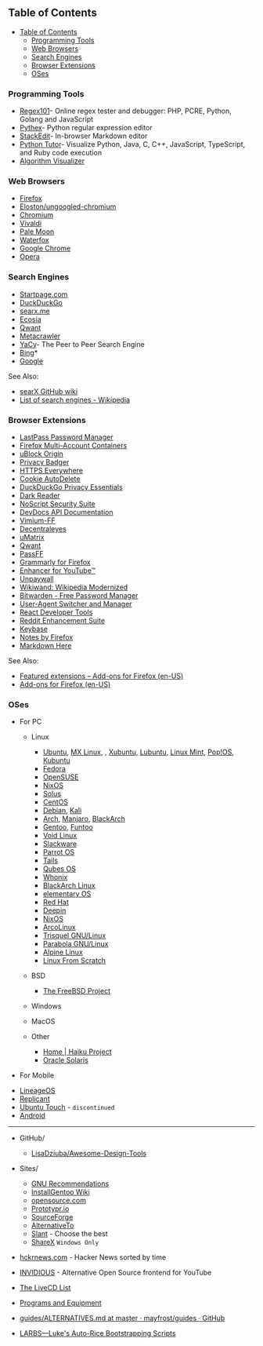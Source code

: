 ## Table of Contents
- [Table of Contents](#table-of-contents)
  - [Programming Tools](#programming-tools)
  - [Web Browsers](#web-browsers)
  - [Search Engines](#search-engines)
  - [Browser Extensions](#browser-extensions)
  - [OSes](#oses)

### Programming Tools
* [Regex101](https://regex101.com/)- Online regex tester and debugger: PHP, PCRE, Python, Golang and JavaScript
* [Pythex](https://pythex.org/)- Python regular expression editor
* [StackEdit](https://stackedit.io/)- In-browser Markdown editor
* [Python Tutor](http://pythontutor.com/)- Visualize Python, Java, C, C++, JavaScript, TypeScript, and Ruby code execution
* [Algorithm Visualizer](https://algorithm-visualizer.org/)

### Web Browsers
* [Firefox](https://www.mozilla.org/en-US/firefox/)
* [Eloston/ungoogled-chromium](https://github.com/Eloston/ungoogled-chromium)
* [Chromium](https://www.chromium.org/Home)
* [Vivaldi](https://vivaldi.com/)
* [Pale Moon](https://www.palemoon.org/)
* [Waterfox](https://www.waterfox.net/)
* [Google Chrome](https://www.google.com/chrome/)
* [Opera](https://www.opera.com/)

### Search Engines
* [Startpage.com](https://www.startpage.com/)
* [DuckDuckGo](https://duckduckgo.com/)
* [searx.me](https://searx.me/)
* [Ecosia](https://www.ecosia.org/)
* [Qwant](https://www.qwant.com/)
* [Metacrawler](https://www.metacrawler.com/)
* [YaCy](https://yacy.net/en/index.html)- The Peer to Peer Search Engine
* [Bing](https://www.bing.com/)*
* [Google](https://www.google.com/)

See Also:
* [searX GitHub wiki](https://github.com/asciimoo/searx/wiki/possible-search-engines)
* [List of search engines - Wikipedia](https://en.wikipedia.org/wiki/List_of_search_engines#Privacy_search_engines)

### Browser Extensions
* [LastPass Password Manager](https://addons.mozilla.org/en-US/firefox/addon/lastpass-password-manager/)
* [Firefox Multi-Account Containers](https://addons.mozilla.org/en-US/firefox/addon/multi-account-containers/)
* [uBlock Origin](https://addons.mozilla.org/en-US/firefox/addon/ublock-origin/)
* [Privacy Badger](https://addons.mozilla.org/en-US/firefox/addon/privacy-badger17/)
* [HTTPS Everywhere](https://addons.mozilla.org/en-US/firefox/addon/https-everywhere/)
* [Cookie AutoDelete](https://addons.mozilla.org/en-US/firefox/addon/cookie-autodelete/)
* [DuckDuckGo Privacy Essentials](https://addons.mozilla.org/en-US/firefox/addon/duckduckgo-for-firefox/)
* [Dark Reader](https://addons.mozilla.org/en-US/firefox/addon/darkreader/)
* [NoScript Security Suite](https://addons.mozilla.org/en-US/firefox/addon/noscript/)
* [DevDocs API Documentation](https://devdocs.io/)
* [Vimium-FF](https://addons.mozilla.org/en-US/firefox/addon/vimium-ff/)
* [Decentraleyes](https://addons.mozilla.org/en-US/firefox/addon/decentraleyes/)
* [uMatrix](https://addons.mozilla.org/en-US/firefox/addon/umatrix/?src=search)
* [Qwant](https://addons.mozilla.org/en-US/firefox/addon/qwantcom-for-firefox/)
* [PassFF](https://addons.mozilla.org/en-US/firefox/addon/passff/)
* [Grammarly for Firefox](https://addons.mozilla.org/en-US/android/addon/grammarly-1/)
* [Enhancer for YouTube™](https://addons.mozilla.org/en-US/firefox/addon/enhancer-for-youtube/)
* [Unpaywall](https://addons.mozilla.org/en-US/firefox/addon/unpaywall/)
* [Wikiwand: Wikipedia Modernized](https://addons.mozilla.org/en-US/firefox/addon/wikiwand-wikipedia-modernized/)
* [Bitwarden - Free Password Manager](https://addons.mozilla.org/en-US/firefox/addon/bitwarden-password-manager/)
* [User-Agent Switcher and Manager](https://addons.mozilla.org/en-US/firefox/addon/user-agent-string-switcher/?src=search)
* [React Developer Tools](https://addons.mozilla.org/en-US/firefox/addon/react-devtools/)
* [Reddit Enhancement Suite](https://addons.mozilla.org/en-US/firefox/addon/reddit-enhancement-suite/)
* [Keybase](https://addons.mozilla.org/en-US/firefox/addon/keybase-for-firefox/)
* [Notes by Firefox](https://addons.mozilla.org/en-US/firefox/addon/notes-by-firefox/)
* [Markdown Here](https://addons.mozilla.org/en-US/firefox/addon/markdown-here/)

See Also:
* [Featured extensions – Add-ons for Firefox (en-US)](https://addons.mozilla.org/en-US/firefox/search/?featured=true&type=extension)
* [Add-ons for Firefox (en-US)](https://addons.mozilla.org/en-US/firefox/)

### OSes
- For PC
  - Linux
    - [Ubuntu](https://www.ubuntu.com/), [MX Linux](https://mxlinux.org/),
    , [Xubuntu](https://xubuntu.org/), [Lubuntu](https://lubuntu.me/), [Linux Mint](https://www.linuxmint.com/), [Pop!OS](https://system76.com/pop), [Kubuntu](https://kubuntu.org/)
    - [Fedora](https://getfedora.org/)
    - [OpenSUSE](https://opensuse.org/)
    - [NixOS](https://nixos.org/)
    - [Solus](https://getsol.us/home/)
    - [CentOS](https://www.centos.org/)
    - [Debian](https://www.debian.org/), [Kali](https://www.kali.org/)
    - [Arch](https://www.archlinux.org/), [Manjaro](https://manjaro.org/), [BlackArch](https://www.blackarch.org/)
    - [Gentoo](https://www.gentoo.org/), [Funtoo](https://www.funtoo.org/Welcome)
    - [Void Linux](https://voidlinux.org/)
    - [Slackware](http://www.slackware.com/)
    - [Parrot OS](https://www.parrotsec.org/)
    - [Tails](https://tails.boum.org/index.en.html)
    - [Qubes OS](https://www.qubes-os.org/)
    - [Whonix](https://www.whonix.org/)
    - [BlackArch Linux](https://www.blackarch.org/)
    - [elementary OS](https://elementary.io/)
    - [Red Hat](https://www.redhat.com/en)
    - [Deepin](https://www.deepin.org/en/)
    - [NixOS](https://nixos.org/)
    - [ArcoLinux](https://arcolinux.info/)
    - [Trisquel GNU/Linux](https://trisquel.info/en)
    - [Parabola GNU/Linux](https://www.parabola.nu/)
    - [Alpine Linux](https://alpinelinux.org/)
    - [Linux From Scratch](http://www.linuxfromscratch.org/)

  - BSD
    * [The FreeBSD Project](https://www.freebsd.org/)

  - Windows
  - MacOS
  - Other
    * [Home | Haiku Project](https://www.haiku-os.org/)
    * [Oracle Solaris](https://www.oracle.com/technetwork/server-storage/solaris11/downloads/index.html)
    

- For Mobile
* [LineageOS](https://www.lineageos.org/)
* [Replicant](https://www.replicant.us/)
* [Ubuntu Touch](https://ubuntu-touch.io/) - `discontinued`
* [Android](https://android.com/)

-------------

* GitHub/
    * [LisaDziuba/Awesome-Design-Tools ](https://github.com/LisaDziuba/Awesome-Design-Tools)

* Sites/
    * [GNU Recommendations](https://www.gnu.org/software/free-software-for-education.html)
    * [InstallGentoo Wiki](https://wiki.installgentoo.com/wiki/Main_Page)
    * [opensource.com](https://opensource.com/alternatives)
    * [Prototypr.io](https://www.prototypr.io/tools/)
    * [SourceForge](https://sourceforge.net/)
    * [AlternativeTo](https://alternativeto.net/)
    * [Slant](https://www.slant.co/) - Choose the best
    * [ShareX](https://getsharex.com/) ```Windows Only```

* [hckrnews.com](https://hckrnews.com) - Hacker News sorted by time
* [INVIDIOUS](https://invidio.us/) - Alternative Open Source frontend for YouTube

* [The LiveCD List](https://livecdlist.com/about/)
* [Programs and Equipment](https://lukesmith.xyz/programs.html)
* [guides/ALTERNATIVES.md at master · mayfrost/guides · GitHub](https://github.com/mayfrost/guides/blob/master/ALTERNATIVES.md)
* [LARBS—Luke's Auto-Rice Bootstrapping Scripts](https://larbs.xyz/)

